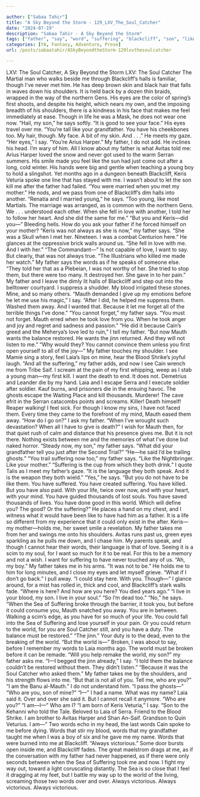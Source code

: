 ```yaml
---

author: ["Sabaa Tahir"]
title: "A Sky Beyond the Storm - 129_LXV_The_Soul_Catcher"
date: "2024-07-19"
description: "Sabaa Tahir - A Sky Beyond the Storm"
tags: ["father", "say", "word", "suffering", "blackcliff", "son", "like", "world", "soul", "love", "always", "want", "mauth", "though", "shoulder", "eye", "feel", "life", "told", "blood", "laia", "could", "catcher", "never", "first"]
categories: [YA, Fantasy, Adventure, Prose]
url: /posts/sabaatahir/ASkyBeyondtheStorm-129lxvthesoulcatcher

---
```



LXV: The Soul Catcher, A Sky Beyond the Storm
LXV: The Soul Catcher
The Martial man who walks beside me through Blackcliff’s halls is familiar, though I’ve never met him. He has deep brown skin and black hair that falls in waves down his shoulders. It is held back by a dozen thin braids, wrapped in the way of the northern Gens.
His eyes are the color of spring’s first shoots, and despite his height, which nears my own, and the imposing breadth of his shoulders, there is a kindness in his face that makes me feel immediately at ease. Though in life he was a Mask, he does not wear one now.
“Hail, my son,” he says softly. “It is good to see your face.” His eyes travel over me. “You’re tall like your grandfather. You have his cheekbones too. My hair, though. My face. A bit of my skin. And . . .” He meets my gaze.
“Her eyes,” I say. “You’re Arius Harper.” My father, I do not add.
He inclines his head.
I’m wary of him. All I know about my father is what Avitas told me: Arius Harper loved the snow and never got used to the warm Serran summers. His smile made you feel like the sun had just come out after a long, cold winter. His hands were big and gentle when teaching a young boy to hold a slingshot.
Yet months ago in a dungeon beneath Blackcliff, Keris Veturia spoke one line that has stayed with me.
I wasn’t about to let the son kill me after the father had failed.
“You were married when you met my mother.”
He nods, and we pass from one of Blackcliff’s dim halls into another. “Renatia and I married young,” he says. “Too young, like most Martials. The marriage was arranged, as is common with the northern Gens. We . . . understood each other. When she fell in love with another, I told her to follow her heart. And she did the same for me.”
“But you and Keris—did you—” Bleeding hells. How do you ask your father if he forced himself on your mother?
“Keris was not always as she is now,” my father says. “She was a Skull when I met her. Nineteen. I was a combat Centurion here.” He glances at the oppressive brick walls around us. “She fell in love with me. And I with her.”
“The Commandant—” Is not capable of love, I want to say. But clearly, that was not always true.
“The Illustrians who killed me made her watch.” My father says the words as if he speaks of someone else. “They told her that as a Plebeian, I was not worthy of her. She tried to stop them, but there were too many. It destroyed her. She gave in to her pain.”
My father and I leave the dimly lit halls of Blackcliff and step out into the belltower courtyard. I suppress a shudder. My blood irrigated these stones. Mine, and so many others.
“Mauth demanded I give up my emotions before he let me use his magic,” I say. “After I did, he helped me suppress them. Washed them away. And I wanted that. Because it let me forget all of the terrible things I’ve done.”
“You cannot forget,” my father says. “You must not forget. Mauth erred when he took love from you. When he took anger and joy and regret and sadness and passion.”
“He did it because Cain’s greed and the Meherya’s love led to ruin,” I tell my father. “But now Mauth wants the balance restored. He wants the jinn returned. And they will not listen to me.”
“Why would they? You cannot convince them unless you first open yourself to all of the joy—” My father touches my shoulder. I see Mamie sing a story, feel Laia’s lips on mine, hear the Blood Shrike’s joyful laugh.
“And all the suffering,” my father adds, and now I see Cain wrench me from Tribe Saif. I scream at the pain of my first whipping, weep as I stab a young man—my first kill.
I want the death to end. It does not. Demetrius and Leander die by my hand. Laia and I escape Serra and I execute soldier after soldier. Kauf burns, and prisoners die in the ensuing havoc. The ghosts escape the Waiting Place and kill thousands.
Murderer! The cave efrit in the Serran catacombs points and screams. Killer! Death himself! Reaper walking!
I feel sick. For though I know my sins, I have not faced them. Every time they came to the forefront of my mind, Mauth eased them away.
“How do I go on?” I ask my father. “When I’ve wrought such devastation? When all I have to give is death?”
I wish for Mauth then, for that quiet rush of calm and distance that his presence gives me. But it is not there. Nothing exists between me and the memories of what I’ve done but naked horror.
“Steady now, my son,” my father says. “What did your grandfather tell you just after the Second Trial?”
“He—he said I’d be trailing ghosts.”
“You trail suffering now too,” my father says. “Like the Nightbringer. Like your mother.”
“Suffering is the cup from which they both drink.” I quote Talis as I meet my father’s gaze. “It is the language they both speak. And it is the weapon they both wield.”
“Yes,” he says. “But you do not have to be like them. You have suffered. You have created suffering. You have killed. But you have also paid. With your life, twice over now, and with your heart, with your mind. You have guided thousands of lost souls. You have saved thousands of lives. You have done good in this world. Which will define you? The good? Or the suffering?”
He places a hand on my chest, and I witness what it would have been like to have had him as a father. It is a life so different from my experience that it could only exist in the after. Keris—my mother—holds me, her sweet smile a revelation. My father takes me from her and swings me onto his shoulders. Avitas runs past us, green eyes sparkling as he pulls me down, and I chase him. My parents speak, and though I cannot hear their words, their language is that of love.
Seeing it is a scim to my soul, for I want so much for it to be real. For this to be a memory and not a wish. I want for suffering to have never touched any of us.
“Ah, my boy.” My father takes me in his arms. “It was not to be.”
He holds me to him for long minutes, and I close my eyes and let myself grieve.
“What if I don’t go back.” I pull away. “I could stay here. With you. Though—” I glance around, for a mist has rolled in, thick and cool, and Blackcliff’s stark walls fade. “Where is here? And how are you here? You died years ago.”
“I live in your blood, my son. I live in your soul.”
“So I’m dead too.”
“No,” he says. “When the Sea of Suffering broke through the barrier, it took you, but before it could consume you, Mauth snatched you away. You are in between. Walking a scim’s edge, as you have for so much of your life. You could fall into the Sea of Suffering and lose yourself in your pain. Or you could return to the world, for you are Soul Catcher still, and you have a duty. The balance must be restored.”
“The jinn.” Your duty is to the dead, even to the breaking of the world. “But the world is—” Broken, I was about to say, before I remember my words to Laia months ago. The world must be broken before it can be remade.
“Will you help remake the world, my son?” my father asks me.
“I—I begged the jinn already,” I say. “I told them the balance couldn’t be restored without them. They didn’t listen.”
“Because it was the Soul Catcher who asked them.” My father takes me by the shoulders, and his strength flows into me. “But that is not all of you. Tell me, who are you?”
“I am the Banu al-Mauth.” I do not understand him. “I pass the ghosts—”
“Who are you, son of mine?”
“I—” I had a name. What was my name? Laia said it. Over and over she said it. But I cannot recall it anymore.
“Who are you?”
“I am—I—” Who am I? “I am born of Keris Veturia,” I say. “Son to the Kehanni who told the Tale. Beloved to Laia of Serra. Friend to the Blood Shrike. I am brother to Avitas Harper and Shan An-Saif. Grandson to Quin Veturius. I am—”
Two words echo in my head, the last words Cain spoke to me before dying. Words that stir my blood, words that my grandfather taught me when I was a boy of six and he gave me my name. Words that were burned into me at Blackcliff.
“Always victorious.”
Some door bursts open inside me, and Blackcliff fades. The great maelstrom drags at me, as if the conversation with my father had never happened, as if there were only seconds between when the Sea of Suffering took me and now.
I fight my way out, toward a light coruscating distantly. The Sea is so close that I feel it dragging at my feet, but I battle my way up to the world of the living, screaming those two words over and over.
Always victorious.
Always victorious.
Always victorious. 
